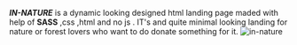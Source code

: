 ***IN-NATURE*** is a dynamic looking designed html landing page 
maded with help of **SASS** ,css ,html and no js .
IT's and quite minimal looking landing for nature or forest lovers
who want to do donate something for it. 
![in-nature](https://user-images.githubusercontent.com/48854628/135850416-efe42cf8-8a40-4d23-bc80-ed3c0921e0b9.png)
